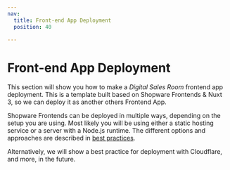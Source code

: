 ```yaml
---
nav:
  title: Front-end App Deployment
  position: 40

---
```


# Front-end App Deployment
This section will show you how to make a *Digital Sales Room* frontend app deployment. This is a template built based on Shopware Frontends & Nuxt 3, so we can deploy it as another others Frontend App.

Shopware Frontends can be deployed in multiple ways, depending on the setup you are using. Most likely you will be using either a static hosting service or a server with a Node.js runtime. The different options and approaches are described in [best practices](https://frontends.shopware.com/best-practices/deployment.html).

Alternatively, we will show a best practice for deployment with Cloudflare, and more, in the future.
